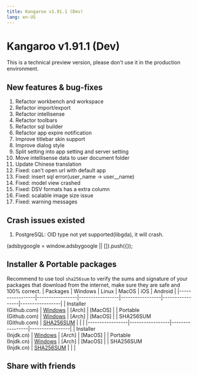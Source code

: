 ```yaml
---
title: Kangaroo v1.91.1 (Dev)
lang: en-US
---
```


# Kangaroo v1.91.1 (Dev)
This is a technical preview version, please don't use it in the production environment.

## New features & bug-fixes
1. Refactor workbench and workspace
2. Refactor import/export
3. Refactor intellisense
4. Refactor toolbars
5. Refactor sql builder 
6. Refactor app expire notification
7. Improve titlebar skin support
8. Improve dialog style
9. Split setting into app setting and server setting
10. Move intellisense data to user document folder
11. Update Chinese translation
12. Fixed: can't open url with default app
13. Fixed: insert sql error(user_name -> user__name)
14. Fixed: model view crashed
15. Fixed: DSV formats has a extra column
16. Fixed: scalable image size issue
17. Fixed: warning messages

## Crash issues existed
1. PostgreSQL: OID type not yet supported(libgda), it will crash.

<div>
    <script2 type="text/javascript" async="true" src="https://pagead2.googlesyndication.com/pagead/js/adsbygoogle.js" />
    <ins class="adsbygoogle"
        style="display:block; text-align:center;"
        data-ad-layout="in-article"
        data-ad-format="fluid"
        data-ad-client="ca-pub-3975819313740938"
        data-ad-slot="6760827895"></ins>
    <script2 type="text/javascript">
        (adsbygoogle = window.adsbygoogle || []).push({});
    </script2>
</div>

## Installer & Portable packages
Recommend to use tool `sha256sum` to verify the sums and signature of your packages that download from the internet, make sure they are safe and 100% correct.
| Packages        | Windows         | Linux           | MacOS           | iOS             | Android         |
|-----------------|-----------------|-----------------|-----------------|-----------------|-----------------|
| Installer<br/>(Github.com) | [Windows](https://github.com/dbkangaroo/kangaroo/releases/download/v1.91.1.220128/kangaroo-1.91.1.220128-AMD64.exe) | [Arch] | [MacOS] |
| Portable<br/>(Github.com) | [Windows](https://github.com/dbkangaroo/kangaroo/releases/download/v1.91.1.220128/kangaroo-1.91.1.220128-AMD64.7z) | [Arch] | [MacOS] |
| SHA256SUM<br/>(Github.com) | [SHA256SUM](https://github.com/dbkangaroo/kangaroo/releases/download/v1.91.1.220128/kangaroo-1.91.1.220128.sha256sum) | | |
|-----------------|-----------------|-----------------|-----------------|
| Installer<br/>(Injdk.cn) | [Windows](https://d4.injdk.cn/dbkangaroo/v1.91.1.220128/kangaroo-1.91.1.220128-AMD64.exe) | [Arch] | [MacOS] |
| Portable<br/>(Injdk.cn)  | [Windows](https://d4.injdk.cn/dbkangaroo/v1.91.1.220128/kangaroo-1.91.1.220128-AMD64.7z) | [Arch] | [MacOS] |
| SHA256SUM<br/>(Injdk.cn) | [SHA256SUM](https://d4.injdk.cn/dbkangaroo/v1.91.1.220128/kangaroo-1.91.1.220128.sha256sum) | | |


## Share with friends
<social-share :networks="['facebook', 'twitter', 'whatsapp', 'telegram', 'linkedin', 'reddit', 'line', 'skype', 'pinterest']" />